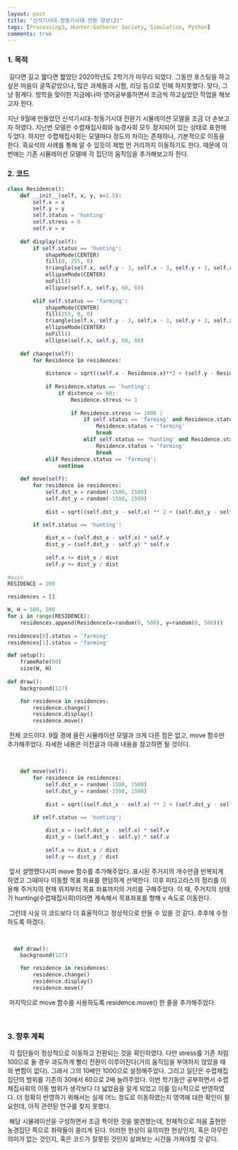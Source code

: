 ```yaml
---
layout: post
title: "신석기시대-청동기시대 전환 양상(2)"
tags: [Processing3, Hunter-Gatherer Society, Simulation, Python]
comments: true
---
```


### 1. 목적

​	길다면 길고 짧다면 짧았던 2020학년도 2학기가 마무리 되었다. 그동안 포스팅을 하고싶은 마음이 굴뚝같았으나, 많은 과제들과 시험, 리딩 등으로 인해 하지못했다. 맞다, 그냥 핑계다. 방학을 맞이한 지금에나마 영어공부를하면서 조금씩 하고싶었던 작업을 해보고자 한다.

 지난 9월에 만들었던 신석기시대-청동기시대 전환기 시뮬레이션 모델을 조금 더 손보고자 하였다. 지난번 모델은 수렵채집사회와 농경사회 모두 정지되어 있는 상태로 표현해 두었다. 하지만 수렵채집사회는 모델마다 정도의 차이는 존재하나, 기본적으로 이동을 한다. 흑요석의 사례를 통해 알 수 있듯이 제법 먼 거리까지 이동하기도 한다. 때문에 이번에는 기존 시뮬레이션 모델에 각 집단의 움직임을 추가해보고자 한다.

### 2. 코드

```python
class Residence():
    def __init__(self, x, y, v=2.5):
        self.x = x
        self.y = y
        self.status = 'hunting'
        self.stress = 0
        self.v = v
        
    def display(self):
        if self.status == 'hunting':
            shapeMode(CENTER)
            fill(0, 255, 0)
            triangle(self.x, self.y - 3, self.x - 3, self.y + 3, self.x + 3, self.y + 3)
            ellipseMode(CENTER)
            noFill()
            ellipse(self.x, self.y, 60, 60)
            
        elif self.status == 'farming':
            shapeMode(CENTER)
            fill(255, 0, 0)
            triangle(self.x, self.y - 3, self.x - 3, self.y + 3, self.x + 3, self.y + 3)
            ellipseMode(CENTER)
            noFill()
            ellipse(self.x, self.y, 60, 60)
            
    def change(self):
        for Residence in residences:
            
            distence = sqrt((self.x - Residence.x)**2 + (self.y - Residence.y)**2)
            
            if Residence.status == 'hunting':
                if distence <= 60:
                    Residence.stress += 1
                    
                    if Residence.stress >= 1000 :
                        if self.status == 'farming' and Residence.status == 'hunting':
                            Residence.status = 'farming'
                            break
                        elif self.status == 'hunting' and Residence.status == 'farming':
                            Residence.status = 'farming'
                            break
            elif Residence.status == 'farming':
                continue
                        
    def move(self):
        for residence in residences:
            self.dst_x = random(-1500, 1500)
            self.dst_y = random(-1500, 1500)
    
            dist = sqrt((self.dst_x - self.x) ** 2 + (self.dst_y - self.y) ** 2)
    
        if self.status == 'hunting':

            dist_x = (self.dst_x - self.x) * self.v
            dist_y = (self.dst_y - self.y) * self.v
            
            self.x += dist_x / dist
            self.y += dist_y / dist
            
#main
RESIDENCE = 200

residences = []

W, H = 500, 500
for i in range(RESIDENCE):
    residences.append(Residence(x=random(0, 500), y=random(0, 500)))
    
residences[0].status = 'farming'
residences[1].status = 'farming'

def setup():
    frameRate(60)
    size(W, H)
    
def draw():
    background(127)

    for residence in residences:
        residence.change()
        residence.display()
        residence.move()
```

​	전체 코드이다. 9월 경에 올린 시뮬레이션 모델과 크게 다른 점은 없고, move 함수만 추가해주었다. 자세한 내용은 이전글과 아래 내용을 참고하면 될 것이다.

<br>

```python
    def move(self):
        for residence in residences:
            self.dst_x = random(-1500, 1500)
            self.dst_y = random(-1500, 1500)
    
            dist = sqrt((self.dst_x - self.x) ** 2 + (self.dst_y - self.y) ** 2)
    
        if self.status == 'hunting':

            dist_x = (self.dst_x - self.x) * self.v
            dist_y = (self.dst_y - self.y) * self.v
            
            self.x += dist_x / dist
            self.y += dist_y / dist
```

​	앞서 설명했다시피 move 함수를 추가해주었다. 표시된 주거지의 개수만큼 반복되게 하였고 그때마다 이동할 목표 좌표를 랜덤하게 선택한다. 이후 피타고라스의 정리를 이용해 주거지의 현재 위치부터 목표 좌표까지의 거리를 구해주었다. 이 때, 주거지의 상태가 hunting(수렵채집사회)이라면 계속해서 목표좌표를 향해 v 속도로 이동한다.

​	그런데 사실 이 코드보다 더 효율적이고 정상적으로 만들 수 있을 것 같다. 추후에 수정하도록 하겠다.

<br>

```python
  def draw():
    background(127)

    for residence in residences:
        residence.change()
        residence.display()
        residence.move()
```

​	마지막으로 move 함수를 사용하도록 residence.move() 한 줄을 추가해주었다.

<br>



### 3. 향후 계획

​	각 집단들이 정상적으로 이동하고 전환되는 것을 확인하였다. 다만 stress를 기존 처럼 100으로 둘 경우 과도하게 빨리 전환이 이루어진다(거의 움직임을 부여하지 않았을 때와 변함이 없다). 그래서 그의 10배인 1000으로 설정해주었다. 그리고 일단은 수렵채집집단의 범위를 기존의 30에서 60으로 2배 늘려주었다. 이번 학기동안 공부하면서 수렵채집사회의 이동 범위가 생각보다 더 넓었음을 알게 되었고 이를 임시적으로 반영하였다. 더 정확히 반영하기 위해서는 실제 어느 정도로 이동하였는지 영역에 대한 확인이 필요한데, 아직 관련된 연구를 찾지 못했다. 

​	해당 시뮬레이션을 구성하면서 조금 특이한 것을 발견했는데, 전체적으로 처음 출현한 농경집단 쪽으로 취락들이 쏠리게 된다. 이러한 현상이 유의미한 현상인지, 혹은 아무런 의미가 없는 것인지, 혹은 코드가 잘못된 것인지 살펴보는 시간을 가져야할 것 같다. 